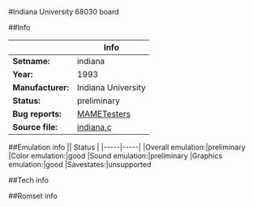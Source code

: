#Indiana University 68030 board

##Info

||Info|
|-----|-----|
|**Setname:**|indiana
|**Year:**|1993
|**Manufacturer:**|Indiana University
|**Status:**|preliminary
|**Bug reports:**|[MAMETesters](http://mametesters.org/view_all_set.php?type=1&temporary=y&search=indiana.c)
|**Source file:**|[indiana.c](https://github.com/mamedev/mame/blob/master/src/mess/drivers/indiana.c)

##Emulation info
|| Status |
|-----|-----|
|Overall emulation:|preliminary
|Color emulation:|good
|Sound emulation:|preliminary
|Graphics emulation:|good
|Savestates:|unsupported

##Tech info

##Romset info

<!--- START OF EDITED COMMENT DO NOT TOUCH TEXT ABOVE-->
